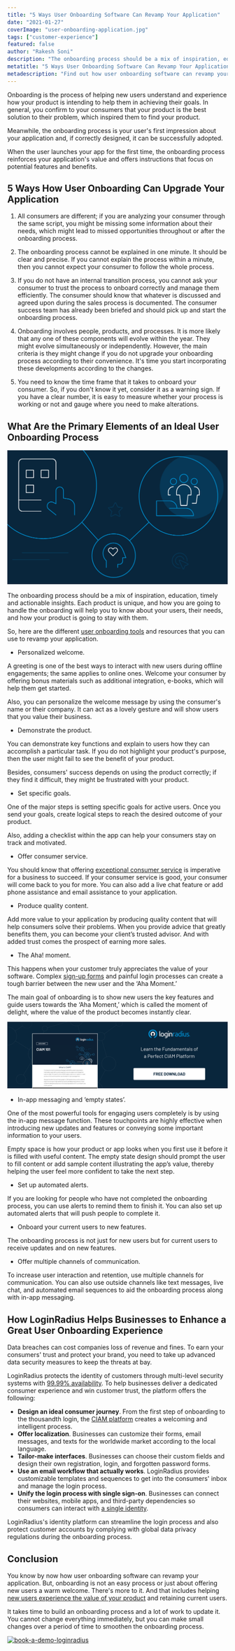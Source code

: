 ```yaml
---
title: "5 Ways User Onboarding Software Can Revamp Your Application"
date: "2021-01-27"
coverImage: "user-onboarding-application.jpg"
tags: ["customer-experience"]
featured: false
author: "Rakesh Soni"
description: "The onboarding process should be a mix of inspiration, education, timely and actionable insights. Each product is unique, and how you are going to handle the onboarding will help you to know about your users, their needs, and how your product is going to stay with them."
metatitle: "5 Ways User Onboarding Software Can Revamp Your Application"
metadescription: "Find out how user onboarding software can revamp your application. Figure out the primary elements of an ideal user onboarding process to enhance consumer experience."
---
```


Onboarding is the process of helping new users understand and experience how your product is intending to help them in achieving their goals. In general, you confirm to your consumers that your product is the best solution to their problem, which inspired them to find your product.

Meanwhile, the onboarding process is your user's first impression about your application and, if correctly designed, it can be successfully adopted. 

When the user launches your app for the first time, the onboarding process reinforces your application's value and offers instructions that focus on potential features and benefits. 


## 5 Ways How User Onboarding Can Upgrade Your Application

1. All consumers are different; if you are analyzing your consumer through the same script, you might be missing some information about their needs, which might lead to missed opportunities throughout or after the onboarding process.

2. The onboarding process cannot be explained in one minute. It should be clear and precise. If you cannot explain the process within a minute, then you cannot expect your consumer to follow the whole process.

3. If you do not have an internal transition process, you cannot ask your consumer to trust the process to onboard correctly and manage them efficiently. The consumer should know that whatever is discussed and agreed upon during the sales process is documented. The consumer success team has already been briefed and should pick up and start the onboarding process.

4. Onboarding involves people, products, and processes. It is more likely that any one of these components will evolve within the year. They might evolve simultaneously or independently. However, the main criteria is they might change if you do not upgrade your onboarding process according to their convenience. It's time you start incorporating these developments according to the changes.

5. You need to know the time frame that it takes to onboard your consumer. So, if you don't know it yet, consider it as a warning sign. If you have a clear number, it is easy to measure whether your process is working or not and gauge where you need to make alterations.


## What Are the Primary Elements of an Ideal User Onboarding Process


![ideal-user-onboarding-process](ideal-user-onboarding-process.png)

The onboarding process should be a mix of inspiration, education, timely and actionable insights. Each product is unique, and how you are going to handle the onboarding will help you to know about your users, their needs, and how your product is going to stay with them.

So, here are the different [user onboarding tools](https://www.loginradius.com/blog/fuel/2021/01/user-onboarding-tools/) and resources that you can use to revamp your application. 



*   Personalized welcome.

A greeting is one of the best ways to interact with new users during offline engagements; the same applies to online ones. Welcome your consumer by offering bonus materials such as additional integration, e-books, which will help them get started. 

Also, you can personalize the welcome message by using the consumer's name or their company. It can act as a lovely gesture and will show users that you value their business. 



*   Demonstrate the product.

You can demonstrate key functions and explain to users how they can accomplish a particular task. If you do not highlight your product's purpose, then the user might fail to see the benefit of your product. 

Besides, consumers' success depends on using the product correctly; if they find it difficult, they might be frustrated with your product.



*   Set specific goals.

One of the major steps is setting specific goals for active users. Once you send your goals, create logical steps to reach the desired outcome of your product. 

Also, adding a checklist within the app can help your consumers stay on track and motivated.



*   Offer consumer service.

You should know that offering [exceptional consumer service](https://www.loginradius.com/customer-experience-solutions/) is imperative for a business to succeed. If your consumer service is good, your consumer will come back to you for more. You can also add a live chat feature or add phone assistance and email assistance to your application. 



*   Produce quality content.

Add more value to your application by producing quality content that will help consumers solve their problems. When you provide advice that greatly benefits them, you can become your client’s trusted advisor. And with added trust comes the prospect of earning more sales.



*   The Aha! moment.

This happens when your customer truly appreciates the value of your software. Complex [sign-up forms](https://www.loginradius.com/blog/fuel/2021/01/sign-up-tips-conversion-rate/) and painful login processes can create a tough barrier between the new user and the ‘Aha Moment.’ 

The main goal of onboarding is to show new users the key features and guide users towards the ‘Aha Moment,’ which is called the moment of delight, where the value of the product becomes instantly clear.


[![ciam-101](ciam-101.png)](https://www.loginradius.com/resource/ciam-101/)



*   In-app messaging and ‘empty states’.

One of the most powerful tools for engaging users completely is by using the in-app message function. These touchpoints are highly effective when introducing new updates and features or conveying some important information to your users. 

Empty space is how your product or app looks when you first use it before it is filled with useful content. The empty state design should prompt the user to fill content or add sample content illustrating the app’s value, thereby helping the user feel more confident to take the next step.



*   Set up automated alerts.

If you are looking for people who have not completed the onboarding process, you can use alerts to remind them to finish it. You can also set up automated alerts that will push people to complete it.



*   Onboard your current users to new features.

The onboarding process is not just for new users but for current users to receive updates and on new features.



*   Offer multiple channels of communication.

To increase user interaction and retention, use multiple channels for communication. You can also use outside channels like text messages, live chat, and automated email sequences to aid the onboarding process along with in-app messaging.


## How LoginRadius Helps Businesses to Enhance a Great User Onboarding Experience

Data breaches can cost companies loss of revenue and fines. To earn your consumers' trust and protect your brand, you need to take up advanced data security measures to keep the threats at bay. 

LoginRadius protects the identity of customers through multi-level security systems with [99.99% availability](https://www.loginradius.com/press/loginradius-is-the-only-identity-platform-to-deliver-100-system-availability-in-2018/). To help businesses deliver a dedicated consumer experience and win customer trust, the platform offers the following: 



*   **Design an ideal consumer journey**. From the first step of onboarding to the thousandth login, the [CIAM platform](https://www.loginradius.com/blog/start-with-identity/2019/06/customer-identity-and-access-management/) creates a welcoming and intelligent process.
*   **Offer localization**. Businesses can customize their forms, email messages, and texts for the worldwide market according to the local language. 
*   **Tailor-make interfaces**. Businesses can choose their custom fields and design their own registration, login, and forgotten password forms. 
*   **Use an email workflow that actually works**. LoginRadius provides customizable templates and sequences to get into the consumers' inbox and manage the login process. 
*   **Unify the login process with single sign-on**. Businesses can connect their websites, mobile apps, and third-party dependencies so consumers can interact with [a single identity](https://www.loginradius.com/blog/start-with-identity/2019/05/what-is-single-sign-on/).

LoginRadius's identity platform can streamline the login process and also protect customer accounts by complying with global data privacy regulations during the onboarding process.


## Conclusion

You know by now how user onboarding software can revamp your application. But, onboarding is not an easy process or just about offering new users a warm welcome. There's more to it. And that includes helping [new users experience the value of your product](https://www.loginradius.com/blog/fuel/2019/11/improve-customer-experience-ecommerce/) and retaining current users. 

It takes time to build an onboarding process and a lot of work to update it. You cannot change everything immediately, but you can make small changes over a period of time to smoothen the onboarding process.


[![book-a-demo-loginradius](book-a-demo-loginradius.png)](https://www.loginradius.com/book-a-demo/)